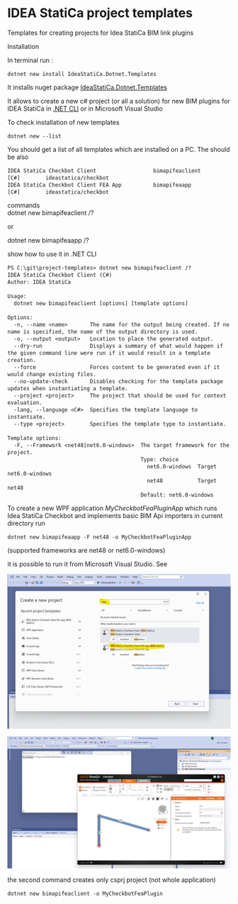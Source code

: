 # IDEA StatiCa project templates

Templates for creating projects for Idea StatiCa BIM link plugins

Installation

In terminal run  :
```
dotnet new install IdeaStatiCa.Dotnet.Templates
```

It installs nuget package
[IdeaStatiCa.Dotnet.Templates](https://www.nuget.org/packages/IdeaStatiCa.Dotnet.Templates/)

It allows to create a new c# project (or all a solution) for new BIM plugins for IDEA StatiCa in [.NET CLI](https://learn.microsoft.com/en-us/dotnet/core/tools/) or in Microsoft Visual Studio

To check installation of new templates

```
dotnet new --list
```

You should get a list of all templates which are installed on a PC. The should be also

```
IDEA StatiCa Checkbot Client                  bimapifeaclient      [C#]        ideastatica/checkbot
IDEA StatiCa Checkbot Client FEA App          bimapifeaapp         [C#]        ideastatica/checkbot
```

commands  
dotnet new bimapifeaclient /?

or 

dotnet new bimapifeaapp /?

show how to use it in .NET CLI

```
PS C:\git\project-templates> dotnet new bimapifeaclient /?
IDEA StatiCa Checkbot Client (C#)
Author: IDEA StatiCa

Usage:
  dotnet new bimapifeaclient [options] [template options]

Options:
  -n, --name <name>       The name for the output being created. If no name is specified, the name of the output directory is used.
  -o, --output <output>   Location to place the generated output.
  --dry-run               Displays a summary of what would happen if the given command line were run if it would result in a template creation.
  --force                 Forces content to be generated even if it would change existing files.
  --no-update-check       Disables checking for the template package updates when instantiating a template.
  --project <project>     The project that should be used for context evaluation.
  -lang, --language <C#>  Specifies the template language to instantiate.
  --type <project>        Specifies the template type to instantiate.

Template options:
  -F, --Framework <net48|net6.0-windows>  The target framework for the project.
                                          Type: choice
                                            net6.0-windows  Target net6.0-windows
                                            net48           Target net48
                                          Default: net6.0-windows
```

To create a new WPF application *MyCheckbotFeaPluginApp* which runs Idea StatiCa Checkbot and implements basic BIM Api importers in current directory run 

```
dotnet new bimapifeaapp -F net48 -o MyCheckbotFeaPluginApp
```

 (supported frameworks are net48 or net6.0-windows)

 it is possible to run it from Microsoft Visual Studio. See

 ![Create new project](media/new-project-vs-wizard.png?raw=true "Create new project")

  ![MyCheckbotFeaPluginApp](media/MyCheckbotFeaPluginApp.png?raw=true "MyCheckbotFeaPluginApp")

the second command creates only csprj project (not whole application)

```
dotnet new bimapifeaclient -o MyCheckbotFeaPlugin
```